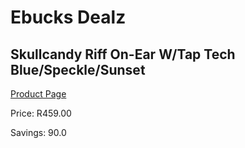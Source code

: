 
# Ebucks Dealz
## Skullcandy Riff On-Ear W/Tap Tech Blue/Speckle/Sunset
[Product Page](https://www.ebucks.com/web/shop/productSelected.do?prodId=1060942298&catId=1048640943)

Price: R459.00

Savings: 90.0


	